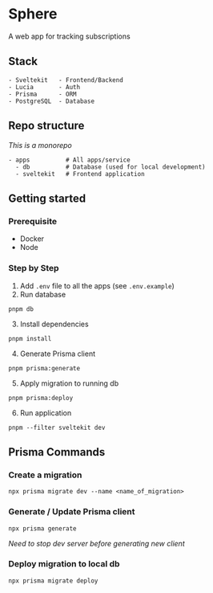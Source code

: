# Sphere

A web app for tracking subscriptions

## Stack

```
- Sveltekit   - Frontend/Backend
- Lucia       - Auth
- Prisma      - ORM
- PostgreSQL  - Database
```

## Repo structure

_This is a monorepo_

```
- apps          # All apps/service
  - db          # Database (used for local development)
  - sveltekit   # Frontend application
```

## Getting started

### Prerequisite

- Docker
- Node

### Step by Step

1. Add `.env` file to all the apps (see `.env.example`)
2. Run database

```
pnpm db
```

3. Install dependencies

```
pnpm install
```

4. Generate Prisma client

```
pnpm prisma:generate
```

5. Apply migration to running db

```
pnpm prisma:deploy
```

6. Run application

```
pnpm --filter sveltekit dev
```

## Prisma Commands

### Create a migration

```
npx prisma migrate dev --name <name_of_migration>
```

### Generate / Update Prisma client

```
npx prisma generate
```

_Need to stop dev server before generating new client_

### Deploy migration to local db

```
npx prisma migrate deploy
```
